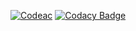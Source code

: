 [![Codeac](https://static.codeac.io/badges/2-728065024.svg "Codeac")](https://app.codeac.io/github/NEHANOVEED123/Argouml-SWE-Assignment3-Cpp)
[![Codacy Badge](https://app.codacy.com/project/badge/Grade/87ca21bc062f4bf7b258ce2494acf87f)](https://app.codacy.com/gh/NEHANOVEED123/Argouml-SWE-Assignment3-Cpp/dashboard?utm_source=gh&utm_medium=referral&utm_content=&utm_campaign=Badge_grade)
